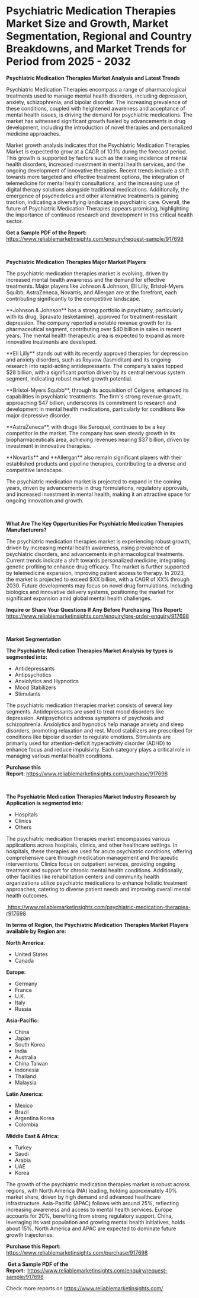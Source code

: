 <p><h1>Psychiatric Medication Therapies Market Size and Growth, Market Segmentation, Regional and Country Breakdowns, and Market Trends for Period from 2025 -  2032</h1></p><p><strong>Psychiatric Medication Therapies Market Analysis and Latest Trends</strong></p>
<p><p>Psychiatric Medication Therapies encompass a range of pharmacological treatments used to manage mental health disorders, including depression, anxiety, schizophrenia, and bipolar disorder. The increasing prevalence of these conditions, coupled with heightened awareness and acceptance of mental health issues, is driving the demand for psychiatric medications. The market has witnessed significant growth fueled by advancements in drug development, including the introduction of novel therapies and personalized medicine approaches.</p><p>Market growth analysis indicates that the Psychiatric Medication Therapies Market is expected to grow at a CAGR of 10.1% during the forecast period. This growth is supported by factors such as the rising incidence of mental health disorders, increased investment in mental health services, and the ongoing development of innovative therapies. Recent trends include a shift towards more targeted and effective treatment options, the integration of telemedicine for mental health consultations, and the increasing use of digital therapy solutions alongside traditional medications. Additionally, the emergence of psychedelics and other alternative treatments is gaining traction, indicating a diversifying landscape in psychiatric care. Overall, the future of Psychiatric Medication Therapies appears promising, highlighting the importance of continued research and development in this critical health sector.</p></p>
<p><strong>Get a Sample PDF of the Report:&nbsp;</strong> <a href="https://www.reliablemarketinsights.com/enquiry/request-sample/917698?utm_campaign=2133&utm_medium=2&utm_source=Github&utm_content=ia&utm_term=07032025&utm_id=psychiatric-medication-therapies">https://www.reliablemarketinsights.com/enquiry/request-sample/917698</a></p>
<p>&nbsp;</p>
<p><strong>Psychiatric Medication Therapies Major Market Players</strong></p>
<p><p>The psychiatric medication therapies market is evolving, driven by increased mental health awareness and the demand for effective treatments. Major players like Johnson & Johnson, Eli Lilly, Bristol-Myers Squibb, AstraZeneca, Novartis, and Allergan are at the forefront, each contributing significantly to the competitive landscape.</p><p>**Johnson & Johnson** has a strong portfolio in psychiatry, particularly with its drug, Spravato (esketamine), approved for treatment-resistant depression. The company reported a notable revenue growth for its pharmaceutical segment, contributing over $40 billion in sales in recent years. The mental health therapeutic area is expected to expand as more innovative treatments are developed.</p><p>**Eli Lilly** stands out with its recently approved therapies for depression and anxiety disorders, such as Reyvow (lasmiditan) and its ongoing research into rapid-acting antidepressants. The company’s sales topped $28 billion, with a significant portion driven by its central nervous system segment, indicating robust market growth potential.</p><p>**Bristol-Myers Squibb**, through its acquisition of Celgene, enhanced its capabilities in psychiatric treatments. The firm's strong revenue growth, approaching $47 billion, underscores its commitment to research and development in mental health medications, particularly for conditions like major depressive disorder.</p><p>**AstraZeneca**, with drugs like Seroquel, continues to be a key competitor in the market. The company has seen steady growth in its biopharmaceuticals area, achieving revenues nearing $37 billion, driven by investment in innovative therapies.</p><p>**Novartis** and **Allergan** also remain significant players with their established products and pipeline therapies, contributing to a diverse and competitive landscape.</p><p>The psychiatric medication market is projected to expand in the coming years, driven by advancements in drug formulations, regulatory approvals, and increased investment in mental health, making it an attractive space for ongoing innovation and growth.</p></p>
<p>&nbsp;</p>
<p><strong>What Are The Key Opportunities For Psychiatric Medication Therapies Manufacturers?</strong></p>
<p><p>The psychiatric medication therapies market is experiencing robust growth, driven by increasing mental health awareness, rising prevalence of psychiatric disorders, and advancements in pharmacological treatments. Current trends indicate a shift towards personalized medicine, integrating genetic profiling to enhance drug efficacy. The market is further supported by telemedicine expansion, improving patient access to therapy. In 2023, the market is projected to exceed $XX billion, with a CAGR of XX% through 2030. Future developments may focus on novel drug formulations, including biologics and innovative delivery systems, positioning the market for significant expansion amid global mental health challenges.</p></p>
<p><strong>Inquire or Share Your Questions If Any Before Purchasing This Report:</strong> <a href="https://www.reliablemarketinsights.com/enquiry/pre-order-enquiry/917698?utm_campaign=2133&utm_medium=2&utm_source=Github&utm_content=ia&utm_term=07032025&utm_id=psychiatric-medication-therapies">https://www.reliablemarketinsights.com/enquiry/pre-order-enquiry/917698</a></p>
<p>&nbsp;</p>
<p><strong>Market Segmentation</strong></p>
<p><strong>The Psychiatric Medication Therapies Market Analysis by types is segmented into:</strong></p>
<p><ul><li>Antidepressants</li><li>Antipsychotics</li><li>Anxiolytics and Hypnotics</li><li>Mood Stabilizers</li><li>Stimulants</li></ul></p>
<p><p>The psychiatric medication therapies market consists of several key segments. Antidepressants are used to treat mood disorders like depression. Antipsychotics address symptoms of psychosis and schizophrenia. Anxiolytics and hypnotics help manage anxiety and sleep disorders, promoting relaxation and rest. Mood stabilizers are prescribed for conditions like bipolar disorder to regulate emotions. Stimulants are primarily used for attention-deficit hyperactivity disorder (ADHD) to enhance focus and reduce impulsivity. Each category plays a critical role in managing various mental health conditions.</p></p>
<p><strong>Purchase this Report:&nbsp;</strong><a href="https://www.reliablemarketinsights.com/purchase/917698?utm_campaign=2133&utm_medium=2&utm_source=Github&utm_content=ia&utm_term=07032025&utm_id=psychiatric-medication-therapies">https://www.reliablemarketinsights.com/purchase/917698</a></p>
<p>&nbsp;</p>
<p><strong>The Psychiatric Medication Therapies Market Industry Research by Application is segmented into:</strong></p>
<p><ul><li>Hospitals</li><li>Clinics</li><li>Others</li></ul></p>
<p><p>The psychiatric medication therapies market encompasses various applications across hospitals, clinics, and other healthcare settings. In hospitals, these therapies are used for acute psychiatric conditions, offering comprehensive care through medication management and therapeutic interventions. Clinics focus on outpatient services, providing ongoing treatment and support for chronic mental health conditions. Additionally, other facilities like rehabilitation centers and community health organizations utilize psychiatric medications to enhance holistic treatment approaches, catering to diverse patient needs and improving overall mental health outcomes.</p></p>
<p><a href="https://www.reliablemarketinsights.com/psychiatric-medication-therapies-r917698?utm_campaign=2133&utm_medium=2&utm_source=Github&utm_content=ia&utm_term=07032025&utm_id=psychiatric-medication-therapies">&nbsp;https://www.reliablemarketinsights.com/psychiatric-medication-therapies-r917698</a></p>
<p><strong>In terms of Region, the Psychiatric Medication Therapies Market Players available by Region are:</strong></p>
<p>
    <p> <strong> North America: </strong>
        <ul>
            <li>United States</li>
            <li>Canada</li>
        </ul>
        </p> 
    <p> <strong> Europe: </strong>
        <ul>
            <li>Germany</li>
            <li>France</li>
            <li>U.K.</li>
            <li>Italy</li>
            <li>Russia</li>
        </ul>
        </p> 
    <p> <strong> Asia-Pacific: </strong>
        <ul>
            <li>China</li>
            <li>Japan</li>
            <li>South Korea</li>
            <li>India</li>
            <li>Australia</li>
            <li>China Taiwan</li>
            <li>Indonesia</li>
            <li>Thailand</li>
            <li>Malaysia</li>
        </ul>
        </p> 
    <p> <strong> Latin America: </strong>
        <ul>
            <li>Mexico</li>
            <li>Brazil</li>
            <li>Argentina Korea</li>
            <li>Colombia</li>
        </ul>
        </p> 
    <p> <strong> Middle East & Africa: </strong>
        <ul>
            <li>Turkey</li>
            <li>Saudi</li>
            <li>Arabia</li>
            <li>UAE</li>
            <li>Korea</li>
        </ul>
    </p>
    </p>
<p><p>The growth of the psychiatric medication therapies market is robust across regions, with North America (NA) leading, holding approximately 40% market share, driven by high demand and advanced healthcare infrastructure. Asia-Pacific (APAC) follows with around 25%, reflecting increasing awareness and access to mental health services. Europe accounts for 20%, benefiting from strong regulatory support. China, leveraging its vast population and growing mental health initiatives, holds about 15%. North America and APAC are expected to dominate future growth trajectories.</p></p>
<p><strong>Purchase this Report: </strong><a href="https://www.reliablemarketinsights.com/purchase/917698?utm_campaign=2133&utm_medium=2&utm_source=Github&utm_content=ia&utm_term=07032025&utm_id=psychiatric-medication-therapies">https://www.reliablemarketinsights.com/purchase/917698</a></p>
<p>&nbsp;<strong>Get a Sample PDF of the Report:&nbsp;&nbsp;</strong><a href="https://www.reliablemarketinsights.com/enquiry/request-sample/917698?utm_campaign=2133&utm_medium=2&utm_source=Github&utm_content=ia&utm_term=07032025&utm_id=psychiatric-medication-therapies">https://www.reliablemarketinsights.com/enquiry/request-sample/917698</a></p>
<p><strong></strong></p>
<p>Check more reports on <a href="https://www.reliablemarketinsights.com/?utm_campaign=2133&utm_medium=2&utm_source=Github&utm_content=ia&utm_term=07032025&utm_id=psychiatric-medication-therapies">https://www.reliablemarketinsights.com/</a></p>